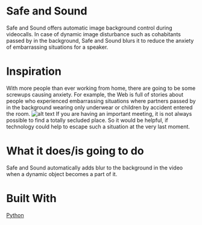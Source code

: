 # Safe and Sound
Safe and Sound offers automatic image background control during videocalls. In case of dynamic image disturbance such as cohabitants passed by in the background, Safe and Sound blurs it to reduce the anxiety of embarrassing situations for a speaker.
# Inspiration
With more people than ever working from home, there are going to be some screwups causing anxiety. For example, the Web is full of stories about people who experienced embarrassing situations where partners passed by in the background wearing only underwear or children by accident entered the room. 
![alt text](https://github.com/[sciassistant]/[safeandsound]/blob/[branch]/image.jpg?raw=true)
If you are having an important meeting, it is not always possible to find a totally secluded place. So it would be helpful, if technology could help to escape such a situation at the very last moment.
# What it does/is going to do
Safe and Sound automatically adds blur to the background in the video when a dynamic object becomes a part of it. 
# Built With
[Python](https://www.python.org)
